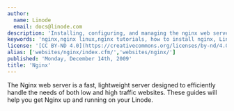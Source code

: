 ```yaml
---
author:
  name: Linode
  email: docs@linode.com
description: 'Installing, configuring, and managing the nginx web server for both static and dynamic content.'
keywords: 'nginx,nginx linux,nginx tutorials, how to install nginx, Linode, configure nginx, managing nginx, cloud server, install nginx on cloud server'
license: '[CC BY-ND 4.0](https://creativecommons.org/licenses/by-nd/4.0)'
alias: ['websites/nginx/index.cfm/','websites/nginx/']
published: 'Monday, December 14th, 2009'
title: 'Nginx'
---
```


The Nginx web server is a fast, lightweight server designed to efficiently handle the needs of both low and high traffic websites. These guides will help you get Nginx up and running on your Linode.
